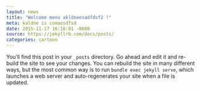 ```yaml
---
layout: news
title: "Welcome menu akldneesadfdsf2 !"
meta: kaldne is comaosdfsd 
date: 2015-11-17 16:16:01 -0600
source: https://jekyllrb.com/docs/posts/
categories: cartoon
---
```


You’ll find this post in your `_posts` directory. Go ahead and edit it and re-build the site to see your changes. You can rebuild the site in many different ways, but the most common way is to run `bundle exec jekyll serve`, which launches a web server and auto-regenerates your site when a file is updated.
